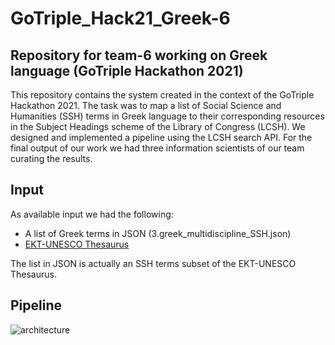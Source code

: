 # GoTriple_Hack21_Greek-6
## Repository for team-6 working on Greek language (GoTriple Hackathon 2021)


This repository contains the system created in the context of the GoTriple Hackathon 2021. The task was to map a list of Social Science and Humanities (SSH) terms in Greek language to their corresponding resources in the Subject Headings scheme of the Library of Congress (LCSH). We designed and implemented a pipeline using the LCSH search API. For the final output of our work we had three information scientists of our team curating the results.

## Input
As available input we had the following:
- A list of Greek terms in JSON (3.greek_multidiscipline_SSH.json)
- [EKT-UNESCO Thesaurus](https://www.semantics.gr/authorities/vocabularies/ekt-unesco/vocabulary-entries)

The list in JSON is actually an SSH terms subset of the EKT-UNESCO Thesaurus.


## Pipeline
![architecture](https://github.com/EKT/GoTriple_Hack21_Greek-6/Hackatho21_Pipeline.jpg) 
